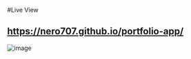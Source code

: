 #Live View

## https://nero707.github.io/portfolio-app/

![image](https://user-images.githubusercontent.com/99098290/211404679-839946fd-967b-4716-be77-239b9c64d703.png)
